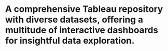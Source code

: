 # A comprehensive Tableau repository with diverse datasets, offering a multitude of interactive dashboards for insightful data exploration.
